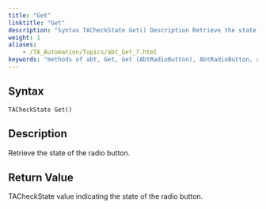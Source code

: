 ```yaml
--- 
title: "Get"
linktitle: "Get"
description: "Syntax TACheckState Get() Description Retrieve the state of the radio button. Return Value TACheckState value indicating the state of the radio button."
weight: 1
aliases: 
    - /TA_Automation/Topics/abt_Get_7.html
keywords: "methods of abt, Get, Get (AbtRadioButton), AbtRadioButton, abtradiobutton get, state of radio button, retrieve state of radio button"
---
```


## Syntax

`TACheckState Get()`

## Description  

Retrieve the state of the radio button.

## Return Value

TACheckState value indicating the state of the radio button.



